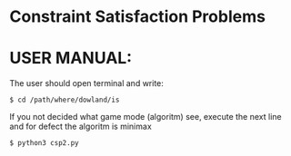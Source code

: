 # Constraint Satisfaction Problems


# USER MANUAL:

The user should open terminal and write:

	$ cd /path/where/dowland/is
  If you not decided what game mode (algoritm) see, execute the next line and for defect the algoritm is minimax
  
	$ python3 csp2.py

